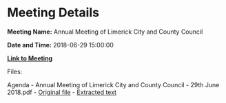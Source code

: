 # Meeting Details

**Meeting Name:** Annual Meeting of Limerick City and County Council

**Date and Time:** 2018-06-29 15:00:00

**[Link to Meeting](https://www.limerick.ie/council/whats-on/annual-meeting-limerick-city-and-county-council-2)**

Files: 

Agenda - Annual Meeting of Limerick City and County Council - 29th June 2018.pdf - [Original file](https://www.limerick.ie/sites/default/files/media/documents/2018-06/00%20Agenda%20Annual%20Meeting%20290618.pdf) - [Extracted text](./Agenda%20-%C2%A0Annual%20Meeting%20of%20Limerick%20City%20and%20County%20Council%20-%2029th%20June%202018.md)

